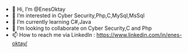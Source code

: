 - 👋 Hi, I’m @EnesOktay
- 👀 I’m interested in Cyber Security,Php,C,MySql,MsSql
- 🌱 I’m currently learning C#,Java
- 💞️ I’m looking to collaborate on Cyber Security,C and Php
- 📫 How to reach me via LinkedIn : https://www.linkedin.com/in/enes-oktay/

<!---
EnesOktay/EnesOktay is a ✨ special ✨ repository because its `README.md` (this file) appears on your GitHub profile.
You can click the Preview link to take a look at your changes.
--->
